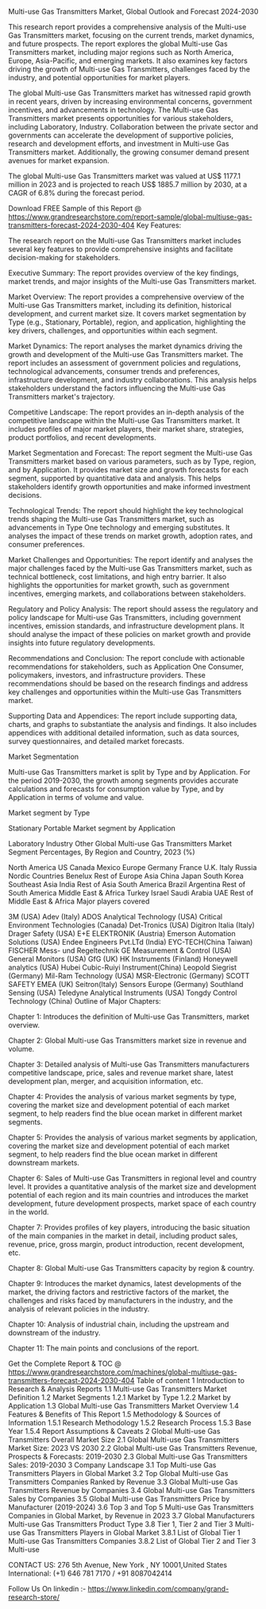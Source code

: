Multi-use Gas Transmitters Market, Global Outlook and Forecast 2024-2030

This research report provides a comprehensive analysis of the Multi-use Gas Transmitters market, focusing on the current trends, market dynamics, and future prospects. The report explores the global Multi-use Gas Transmitters market, including major regions such as North America, Europe, Asia-Pacific, and emerging markets. It also examines key factors driving the growth of Multi-use Gas Transmitters, challenges faced by the industry, and potential opportunities for market players.

The global Multi-use Gas Transmitters market has witnessed rapid growth in recent years, driven by increasing environmental concerns, government incentives, and advancements in technology. The Multi-use Gas Transmitters market presents opportunities for various stakeholders, including Laboratory, Industry. Collaboration between the private sector and governments can accelerate the development of supportive policies, research and development efforts, and investment in Multi-use Gas Transmitters market. Additionally, the growing consumer demand present avenues for market expansion.

The global Multi-use Gas Transmitters market was valued at US$ 1177.1 million in 2023 and is projected to reach US$ 1885.7 million by 2030, at a CAGR of 6.8% during the forecast period.

Download FREE Sample of this Report @ https://www.grandresearchstore.com/report-sample/global-multiuse-gas-transmitters-forecast-2024-2030-404
Key Features:

The research report on the Multi-use Gas Transmitters market includes several key features to provide comprehensive insights and facilitate decision-making for stakeholders.

Executive Summary: The report provides overview of the key findings, market trends, and major insights of the Multi-use Gas Transmitters market.

Market Overview: The report provides a comprehensive overview of the Multi-use Gas Transmitters market, including its definition, historical development, and current market size. It covers market segmentation by Type (e.g., Stationary, Portable), region, and application, highlighting the key drivers, challenges, and opportunities within each segment.

Market Dynamics: The report analyses the market dynamics driving the growth and development of the Multi-use Gas Transmitters market. The report includes an assessment of government policies and regulations, technological advancements, consumer trends and preferences, infrastructure development, and industry collaborations. This analysis helps stakeholders understand the factors influencing the Multi-use Gas Transmitters market's trajectory.

Competitive Landscape: The report provides an in-depth analysis of the competitive landscape within the Multi-use Gas Transmitters market. It includes profiles of major market players, their market share, strategies, product portfolios, and recent developments.

Market Segmentation and Forecast: The report segment the Multi-use Gas Transmitters market based on various parameters, such as by Type, region, and by Application. It provides market size and growth forecasts for each segment, supported by quantitative data and analysis. This helps stakeholders identify growth opportunities and make informed investment decisions.

Technological Trends: The report should highlight the key technological trends shaping the Multi-use Gas Transmitters market, such as advancements in Type One technology and emerging substitutes. It analyses the impact of these trends on market growth, adoption rates, and consumer preferences.

Market Challenges and Opportunities: The report identify and analyses the major challenges faced by the Multi-use Gas Transmitters market, such as technical bottleneck, cost limitations, and high entry barrier. It also highlights the opportunities for market growth, such as government incentives, emerging markets, and collaborations between stakeholders.

Regulatory and Policy Analysis: The report should assess the regulatory and policy landscape for Multi-use Gas Transmitters, including government incentives, emission standards, and infrastructure development plans. It should analyse the impact of these policies on market growth and provide insights into future regulatory developments.

Recommendations and Conclusion: The report conclude with actionable recommendations for stakeholders, such as Application One Consumer, policymakers, investors, and infrastructure providers. These recommendations should be based on the research findings and address key challenges and opportunities within the Multi-use Gas Transmitters market.

Supporting Data and Appendices: The report include supporting data, charts, and graphs to substantiate the analysis and findings. It also includes appendices with additional detailed information, such as data sources, survey questionnaires, and detailed market forecasts.

Market Segmentation

Multi-use Gas Transmitters market is split by Type and by Application. For the period 2019-2030, the growth among segments provides accurate calculations and forecasts for consumption value by Type, and by Application in terms of volume and value.

Market segment by Type

Stationary
Portable
Market segment by Application

Laboratory
Industry
Other
Global Multi-use Gas Transmitters Market Segment Percentages, By Region and Country, 2023 (%)

North America
US
Canada
Mexico
Europe
Germany
France
U.K.
Italy
Russia
Nordic Countries
Benelux
Rest of Europe
Asia
China
Japan
South Korea
Southeast Asia
India
Rest of Asia
South America
Brazil
Argentina
Rest of South America
Middle East & Africa
Turkey
Israel
Saudi Arabia
UAE
Rest of Middle East & Africa
Major players covered

3M (USA)
Adev (Italy)
ADOS
Analytical Technology (USA)
Critical Environment Technologies (Canada)
Det-Tronics (USA)
Digitron Italia (Italy)
Drager Safety (USA)
E+E ELEKTRONIK (Austria)
Emerson Automation Solutions (USA)
Endee Engineers Pvt.LTd (India)
EYC-TECH(China Taiwan)
FISCHER Mess- und Regeltechnik
GE Measurement & Control (USA)
General Monitors (USA)
GfG (UK)
HK Instruments (Finland)
Honeywell analytics (USA)
Hubei Cubic-Ruiyi Instrument(China)
Leopold Siegrist (Germany)
Mil-Ram Technology (USA)
MSR-Electronic (Germany)
SCOTT SAFETY EMEA (UK)
Seitron(Italy)
Sensors Europe (Germany)
Southland Sensing (USA)
Teledyne Analytical Instruments (USA)
Tongdy Control Technology (China)
Outline of Major Chapters:

Chapter 1: Introduces the definition of Multi-use Gas Transmitters, market overview.

Chapter 2: Global Multi-use Gas Transmitters market size in revenue and volume.

Chapter 3: Detailed analysis of Multi-use Gas Transmitters manufacturers competitive landscape, price, sales and revenue market share, latest development plan, merger, and acquisition information, etc.

Chapter 4: Provides the analysis of various market segments by type, covering the market size and development potential of each market segment, to help readers find the blue ocean market in different market segments.

Chapter 5: Provides the analysis of various market segments by application, covering the market size and development potential of each market segment, to help readers find the blue ocean market in different downstream markets.

Chapter 6: Sales of Multi-use Gas Transmitters in regional level and country level. It provides a quantitative analysis of the market size and development potential of each region and its main countries and introduces the market development, future development prospects, market space of each country in the world.

Chapter 7: Provides profiles of key players, introducing the basic situation of the main companies in the market in detail, including product sales, revenue, price, gross margin, product introduction, recent development, etc.

Chapter 8: Global Multi-use Gas Transmitters capacity by region & country.

Chapter 9: Introduces the market dynamics, latest developments of the market, the driving factors and restrictive factors of the market, the challenges and risks faced by manufacturers in the industry, and the analysis of relevant policies in the industry.

Chapter 10: Analysis of industrial chain, including the upstream and downstream of the industry.

Chapter 11: The main points and conclusions of the report.

Get the Complete Report & TOC @ https://www.grandresearchstore.com/machines/global-multiuse-gas-transmitters-forecast-2024-2030-404
Table of content
1 Introduction to Research & Analysis Reports
1.1 Multi-use Gas Transmitters Market Definition
1.2 Market Segments
1.2.1 Market by Type
1.2.2 Market by Application
1.3 Global Multi-use Gas Transmitters Market Overview
1.4 Features & Benefits of This Report
1.5 Methodology & Sources of Information
1.5.1 Research Methodology
1.5.2 Research Process
1.5.3 Base Year
1.5.4 Report Assumptions & Caveats
2 Global Multi-use Gas Transmitters Overall Market Size
2.1 Global Multi-use Gas Transmitters Market Size: 2023 VS 2030
2.2 Global Multi-use Gas Transmitters Revenue, Prospects & Forecasts: 2019-2030
2.3 Global Multi-use Gas Transmitters Sales: 2019-2030
3 Company Landscape
3.1 Top Multi-use Gas Transmitters Players in Global Market
3.2 Top Global Multi-use Gas Transmitters Companies Ranked by Revenue
3.3 Global Multi-use Gas Transmitters Revenue by Companies
3.4 Global Multi-use Gas Transmitters Sales by Companies
3.5 Global Multi-use Gas Transmitters Price by Manufacturer (2019-2024)
3.6 Top 3 and Top 5 Multi-use Gas Transmitters Companies in Global Market, by Revenue in 2023
3.7 Global Manufacturers Multi-use Gas Transmitters Product Type
3.8 Tier 1, Tier 2 and Tier 3 Multi-use Gas Transmitters Players in Global Market
3.8.1 List of Global Tier 1 Multi-use Gas Transmitters Companies
3.8.2 List of Global Tier 2 and Tier 3 Multi-use

CONTACT US:
276 5th Avenue, New York , NY 10001,United States
International: (+1) 646 781 7170 / +91 8087042414

Follow Us On linkedin :- https://www.linkedin.com/company/grand-research-store/
